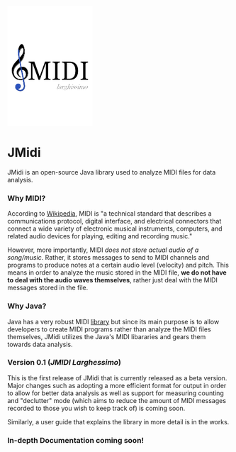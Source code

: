 ![JMidi logo](logo/JMIDI_Logo_Small.png)

# JMidi
 
JMidi is an open-source Java library used to analyze MIDI files for data analysis.


### Why MIDI?

According to [Wikipedia](https://en.wikipedia.org/wiki/MIDI), MIDI is "a technical standard that describes a communications protocol, digital interface, and electrical connectors that connect a wide variety of electronic musical instruments, computers, and related audio devices for playing, editing and recording music."



However, more importantly, MIDI *does not store actual audio of a song/music*. Rather, it stores messages to send to MIDI channels and programs to produce notes at a certain audio level (velocity) and pitch. This means in order to analyze the music stored in the MIDI file, **we do not have to deal with the audio waves themselves**, rather just deal with the MIDI messages stored in the file.



### Why Java?

Java has a very robust MIDI [library](https://docs.oracle.com/javase/tutorial/sound/overview-MIDI.html) but since its main purpose is to allow developers to create MIDI programs rather than analyze the MIDI files themselves, JMidi utilizes the Java's MIDI libararies and gears them towards data analysis.

### Version 0.1 (*JMIDI Larghessimo*) ###

This is the first release of JMidi that is currently released as a beta version. 
Major changes such as adopting a more efficient format for output in order to allow
for better data analysis as well as support for measuring counting and "declutter" mode
(which aims to reduce the amount of MIDI messages recorded to those you wish to keep track of)
is coming soon.

Similarly, a user guide that explains the library in more detail is in the works.

### In-depth Documentation coming soon! ###
